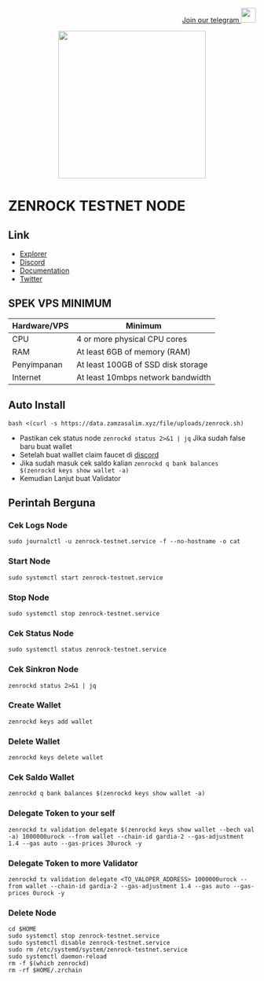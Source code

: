 <p style="font-size:14px" align="right">
<a href="https://t.me/airdropasc" target="_blank">Join our telegram <img src="https://user-images.githubusercontent.com/50621007/183283867-56b4d69f-bc6e-4939-b00a-72aa019d1aea.png" width="30"/></a>
</p>

<p align="center">
  <img height="300" height="auto" src="https://user-images.githubusercontent.com/109174478/209359981-dc19b4bf-854d-4a2a-b803-2547a7fa43f2.jpg">
</p>


# ZENROCK TESTNET NODE
## Link
- [Explorer](https://testnet.itrocket.net/zenrock/staking)
- [Discord](https://discord.gg/bnJfVmHg)
- [Documentation](https://docs.zenrocklabs.io/)
- [Twitter](https://x.com/OfficialZenRock)
## SPEK VPS MINIMUM
|  Hardware/VPS |  Minimum |
| ------------ | ------------ |
| CPU  | 4 or more physical CPU cores  |
| RAM | At least 6GB of memory (RAM) |
| Penyimpanan  | At least 100GB of SSD disk storage |
| Internet | At least 10mbps network bandwidth |
## Auto Install
```
bash <(curl -s https://data.zamzasalim.xyz/file/uploads/zenrock.sh)
```
- Pastikan cek status node `zenrockd status 2>&1 | jq` Jika sudah false baru buat wallet
- Setelah buat walllet claim faucet di [discord](https://discord.gg/bnJfVmHg)
- Jika sudah masuk cek saldo kalian `zenrockd q bank balances $(zenrockd keys show wallet -a)`
- Kemudian Lanjut buat Validator
## Perintah Berguna
### Cek Logs Node
```
sudo journalctl -u zenrock-testnet.service -f --no-hostname -o cat
```
### Start Node
```
sudo systemctl start zenrock-testnet.service
```
### Stop Node
```
sudo systemctl stop zenrock-testnet.service
```
### Cek Status Node
```
sudo systemctl status zenrock-testnet.service
```
### Cek Sinkron Node
```
zenrockd status 2>&1 | jq
```
### Create Wallet
```
zenrockd keys add wallet
```
### Delete Wallet
```
zenrockd keys delete wallet
```
### Cek Saldo Wallet
```
zenrockd q bank balances $(zenrockd keys show wallet -a)
```
### Delegate Token to your self
```
zenrockd tx validation delegate $(zenrockd keys show wallet --bech val -a) 1000000urock --from wallet --chain-id gardia-2 --gas-adjustment 1.4 --gas auto --gas-prices 30urock -y
```
### Delegate Token to more Validator
```
zenrockd tx validation delegate <TO_VALOPER_ADDRESS> 1000000urock --from wallet --chain-id gardia-2 --gas-adjustment 1.4 --gas auto --gas-prices 0urock -y
```
### Delete Node
```
cd $HOME
sudo systemctl stop zenrock-testnet.service
sudo systemctl disable zenrock-testnet.service
sudo rm /etc/systemd/system/zenrock-testnet.service
sudo systemctl daemon-reload
rm -f $(which zenrockd)
rm -rf $HOME/.zrchain
```
